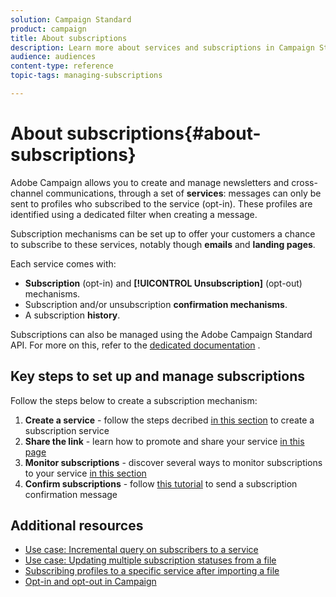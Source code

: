 ```yaml
---
solution: Campaign Standard
product: campaign
title: About subscriptions
description: Learn more about services and subscriptions in Campaign Standard.
audience: audiences
content-type: reference
topic-tags: managing-subscriptions

---
```


# About subscriptions{#about-subscriptions}

Adobe Campaign allows you to create and manage newsletters and cross-channel communications, through a set of **services**: messages can only be sent to profiles who subscribed to the service (opt-in). These profiles are identified using a dedicated filter when creating a message.

Subscription mechanisms can be set up to offer your customers a chance to subscribe to these services, notably though **emails** and **landing pages**.

Each service comes with:

* **Subscription** (opt-in) and **[!UICONTROL Unsubscription]** (opt-out) mechanisms.
* Subscription and/or unsubscription **confirmation mechanisms**.
* A subscription **history**.

Subscriptions can also be managed using the Adobe Campaign Standard API. For more on this, refer to the [dedicated documentation](../../api/using/creating-a-service.md) .

## Key steps to set up and manage subscriptions

Follow the steps below to create a subscription mechanism:

1. **Create a service** - follow the steps decribed [in this section](../../audiences/using/creating-a-service.md) to create a subscription service
1. **Share the link** - learn how to promote and share your service [in this page](../../audiences/using/promoting-a-service.md)
1. **Monitor subscriptions** - discover several ways to monitor subscriptions to your service [in this section](../../audiences/using/monitoring-subscriptions.md)
1. **Confirm subscriptions** - follow [this tutorial](../../audiences/using/confirming-subscription-to-a-service.md) to send a subscription confirmation message

## Additional resources

* [Use case: Incremental query on subscribers to a service](../../automating/using/incremental-query-on-subscribers.md)
* [Use case: Updating multiple subscription statuses from a file](../../automating/using/updating-subscriptions-from-file.md)
* [Subscribing profiles to a specific service after importing a file](../../automating/using/subscribing-profiles-from-file.md)
* [Opt-in and opt-out in Campaign](../../audiences/using/about-opt-in-and-opt-out-in-campaign.md)
